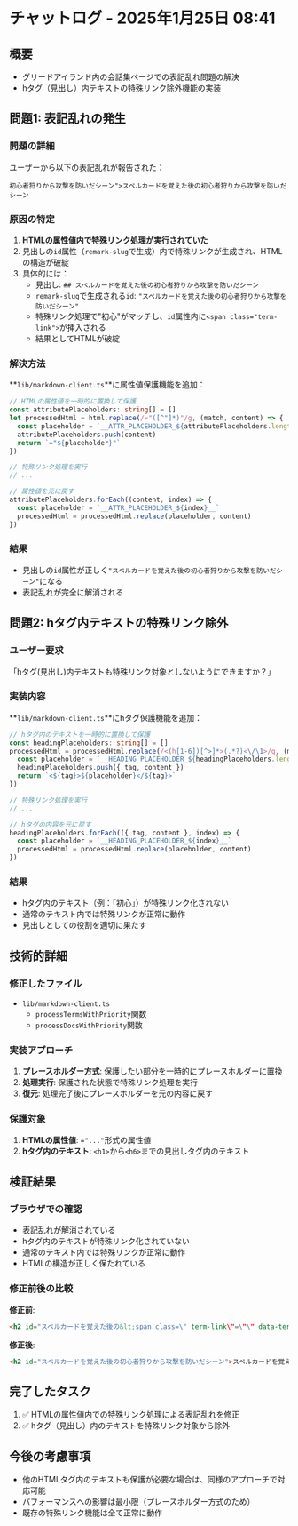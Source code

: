 # チャットログ - 2025年1月25日 08:41

## 概要
- グリードアイランド内の会話集ページでの表記乱れ問題の解決
- hタグ（見出し）内テキストの特殊リンク除外機能の実装

## 問題1: 表記乱れの発生

### 問題の詳細
ユーザーから以下の表記乱れが報告された：
```
初心者狩りから攻撃を防いだシーン">スペルカードを覚えた後の初心者狩りから攻撃を防いだシーン
```

### 原因の特定
1. **HTMLの属性値内で特殊リンク処理が実行されていた**
2. 見出しの`id`属性（`remark-slug`で生成）内で特殊リンクが生成され、HTMLの構造が破綻
3. 具体的には：
   - 見出し: `## スペルカードを覚えた後の初心者狩りから攻撃を防いだシーン`
   - `remark-slug`で生成される`id`: `"スペルカードを覚えた後の初心者狩りから攻撃を防いだシーン"`
   - 特殊リンク処理で"初心"がマッチし、`id`属性内に`<span class="term-link">`が挿入される
   - 結果としてHTMLが破綻

### 解決方法
**`lib/markdown-client.ts`**に属性値保護機能を追加：

```typescript
// HTMLの属性値を一時的に置換して保護
const attributePlaceholders: string[] = []
let processedHtml = html.replace(/="([^"]*)"/g, (match, content) => {
  const placeholder = `__ATTR_PLACEHOLDER_${attributePlaceholders.length}__`
  attributePlaceholders.push(content)
  return `="${placeholder}"`
})

// 特殊リンク処理を実行
// ...

// 属性値を元に戻す
attributePlaceholders.forEach((content, index) => {
  const placeholder = `__ATTR_PLACEHOLDER_${index}__`
  processedHtml = processedHtml.replace(placeholder, content)
})
```

### 結果
- 見出しの`id`属性が正しく`"スペルカードを覚えた後の初心者狩りから攻撃を防いだシーン"`になる
- 表記乱れが完全に解消される

## 問題2: hタグ内テキストの特殊リンク除外

### ユーザー要求
「hタグ(見出し)内テキストも特殊リンク対象としないようにできますか？」

### 実装内容
**`lib/markdown-client.ts`**にhタグ保護機能を追加：

```typescript
// hタグ内のテキストを一時的に置換して保護
const headingPlaceholders: string[] = []
processedHtml = processedHtml.replace(/<(h[1-6])[^>]*>(.*?)<\/\1>/g, (match, tag, content) => {
  const placeholder = `__HEADING_PLACEHOLDER_${headingPlaceholders.length}__`
  headingPlaceholders.push({ tag, content })
  return `<${tag}>${placeholder}</${tag}>`
})

// 特殊リンク処理を実行
// ...

// hタグの内容を元に戻す
headingPlaceholders.forEach(({ tag, content }, index) => {
  const placeholder = `__HEADING_PLACEHOLDER_${index}__`
  processedHtml = processedHtml.replace(placeholder, content)
})
```

### 結果
- hタグ内のテキスト（例：「初心」）が特殊リンク化されない
- 通常のテキスト内では特殊リンクが正常に動作
- 見出しとしての役割を適切に果たす

## 技術的詳細

### 修正したファイル
- `lib/markdown-client.ts`
  - `processTermsWithPriority`関数
  - `processDocsWithPriority`関数

### 実装アプローチ
1. **プレースホルダー方式**: 保護したい部分を一時的にプレースホルダーに置換
2. **処理実行**: 保護された状態で特殊リンク処理を実行
3. **復元**: 処理完了後にプレースホルダーを元の内容に戻す

### 保護対象
1. **HTMLの属性値**: `="..."`形式の属性値
2. **hタグ内のテキスト**: `<h1>`から`<h6>`までの見出しタグ内のテキスト

## 検証結果

### ブラウザでの確認
- 表記乱れが解消されている
- hタグ内のテキストが特殊リンク化されていない
- 通常のテキスト内では特殊リンクが正常に動作
- HTMLの構造が正しく保たれている

### 修正前後の比較
**修正前**:
```html
<h2 id="スペルカードを覚えた後の&lt;span class=\" term-link\"=\"\" data-term=\"spellCards/1013.md\">初心者狩りから攻撃を防いだシーン\"&gt;スペルカードを覚えた後の<span class=\"term-link\" data-term=\"spellCards/1013.md\">初心</span>者狩りから攻撃を防いだシーン</h2>
```

**修正後**:
```html
<h2 id="スペルカードを覚えた後の初心者狩りから攻撃を防いだシーン">スペルカードを覚えた後の初心者狩りから攻撃を防いだシーン</h2>
```

## 完了したタスク
1. ✅ HTMLの属性値内での特殊リンク処理による表記乱れを修正
2. ✅ hタグ（見出し）内のテキストを特殊リンク対象から除外

## 今後の考慮事項
- 他のHTMLタグ内のテキストも保護が必要な場合は、同様のアプローチで対応可能
- パフォーマンスへの影響は最小限（プレースホルダー方式のため）
- 既存の特殊リンク機能は全て正常に動作

